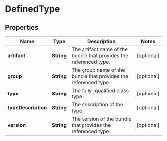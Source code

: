 # DefinedType

## Properties
Name | Type | Description | Notes
------------ | ------------- | ------------- | -------------
**artifact** | **String** | The artifact name of the bundle that provides the referenced type. |  [optional]
**group** | **String** | The group name of the bundle that provides the referenced type. |  [optional]
**type** | **String** | The fully-qualified class type |  [optional]
**typeDescription** | **String** | The description of the type. |  [optional]
**version** | **String** | The version of the bundle that provides the referenced type. |  [optional]
